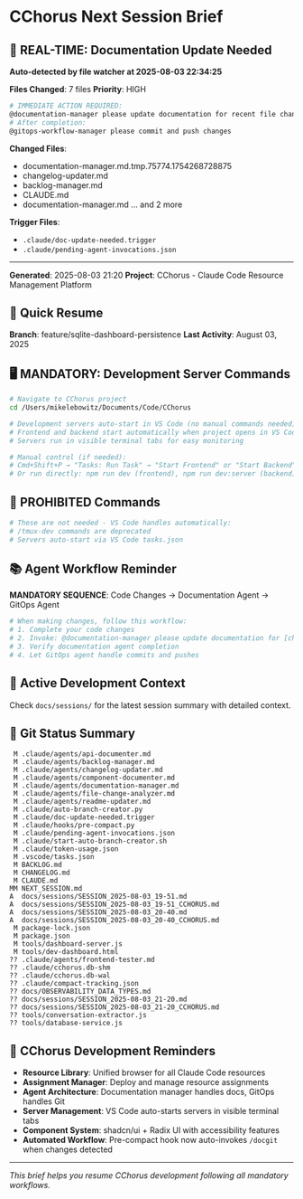 # CChorus Next Session Brief

## 🔔 REAL-TIME: Documentation Update Needed

**Auto-detected by file watcher at 2025-08-03 22:34:25**

**Files Changed**: 7 files
**Priority**: HIGH

```bash
# IMMEDIATE ACTION REQUIRED:
@documentation-manager please update documentation for recent file changes
# After completion:
@gitops-workflow-manager please commit and push changes
```

**Changed Files**:
- documentation-manager.md.tmp.75774.1754268728875
- changelog-updater.md
- backlog-manager.md
- CLAUDE.md
- documentation-manager.md
... and 2 more

**Trigger Files**: 
- `.claude/doc-update-needed.trigger`
- `.claude/pending-agent-invocations.json`

---



**Generated**: 2025-08-03 21:20
**Project**: CChorus - Claude Code Resource Management Platform

## 🚀 Quick Resume

**Branch**: feature/sqlite-dashboard-persistence
**Last Activity**: August 03, 2025

## 🖥️ MANDATORY: Development Server Commands

```bash
# Navigate to CChorus project
cd /Users/mikelebowitz/Documents/Code/CChorus

# Development servers auto-start in VS Code (no manual commands needed)
# Frontend and backend start automatically when project opens in VS Code
# Servers run in visible terminal tabs for easy monitoring

# Manual control (if needed):
# Cmd+Shift+P → "Tasks: Run Task" → "Start Frontend" or "Start Backend"
# Or run directly: npm run dev (frontend), npm run dev:server (backend)
```

## 🚫 PROHIBITED Commands

```bash
# These are not needed - VS Code handles automatically:
# /tmux-dev commands are deprecated
# Servers auto-start via VS Code tasks.json
```

## 📚 Agent Workflow Reminder

**MANDATORY SEQUENCE**: Code Changes → Documentation Agent → GitOps Agent

```bash
# When making changes, follow this workflow:
# 1. Complete your code changes
# 2. Invoke: @documentation-manager please update documentation for [changes]
# 3. Verify documentation agent completion
# 4. Let GitOps agent handle commits and pushes
```

## 🎯 Active Development Context

Check `docs/sessions/` for the latest session summary with detailed context.

## 📂 Git Status Summary

```
 M .claude/agents/api-documenter.md
 M .claude/agents/backlog-manager.md
 M .claude/agents/changelog-updater.md
 M .claude/agents/component-documenter.md
 M .claude/agents/documentation-manager.md
 M .claude/agents/file-change-analyzer.md
 M .claude/agents/readme-updater.md
 M .claude/auto-branch-creator.py
 M .claude/doc-update-needed.trigger
 M .claude/hooks/pre-compact.py
 M .claude/pending-agent-invocations.json
 M .claude/start-auto-branch-creator.sh
 M .claude/token-usage.json
 M .vscode/tasks.json
 M BACKLOG.md
 M CHANGELOG.md
 M CLAUDE.md
MM NEXT_SESSION.md
A  docs/sessions/SESSION_2025-08-03_19-51.md
A  docs/sessions/SESSION_2025-08-03_19-51_CCHORUS.md
A  docs/sessions/SESSION_2025-08-03_20-40.md
A  docs/sessions/SESSION_2025-08-03_20-40_CCHORUS.md
 M package-lock.json
 M package.json
 M tools/dashboard-server.js
 M tools/dev-dashboard.html
?? .claude/agents/frontend-tester.md
?? .claude/cchorus.db-shm
?? .claude/cchorus.db-wal
?? .claude/compact-tracking.json
?? docs/OBSERVABILITY_DATA_TYPES.md
?? docs/sessions/SESSION_2025-08-03_21-20.md
?? docs/sessions/SESSION_2025-08-03_21-20_CCHORUS.md
?? tools/conversation-extractor.js
?? tools/database-service.js

```

## 🔧 CChorus Development Reminders

- **Resource Library**: Unified browser for all Claude Code resources
- **Assignment Manager**: Deploy and manage resource assignments  
- **Agent Architecture**: Documentation manager handles docs, GitOps handles Git
- **Server Management**: VS Code auto-starts servers in visible terminal tabs
- **Component System**: shadcn/ui + Radix UI with accessibility features
- **Automated Workflow**: Pre-compact hook now auto-invokes `/docgit` when changes detected

---

*This brief helps you resume CChorus development following all mandatory workflows.*
